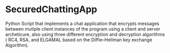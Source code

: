 # SecuredChattingApp
Python Script that implements a chat application that encrypts messages between mutiple client instances of the program using a client and server archeticure, also using 
three different encryption and decryption algorithms ( RC4, RSA, and ELGAMAL based on the Diffie–Hellman key exchange Algorithm).
